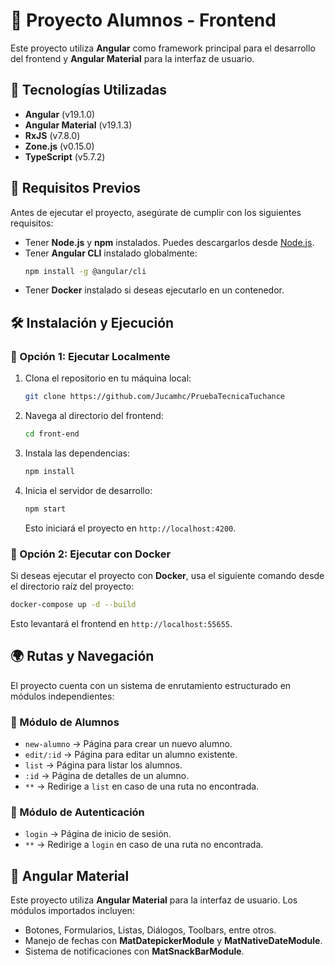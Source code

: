 # 📌 Proyecto Alumnos - Frontend

Este proyecto utiliza **Angular** como framework principal para el desarrollo del frontend y **Angular Material** para la interfaz de usuario.

## 🚀 Tecnologías Utilizadas

- **Angular** (v19.1.0)
- **Angular Material** (v19.1.3)
- **RxJS** (v7.8.0)
- **Zone.js** (v0.15.0)
- **TypeScript** (v5.7.2)

## 📌 Requisitos Previos

Antes de ejecutar el proyecto, asegúrate de cumplir con los siguientes requisitos:

- Tener **Node.js** y **npm** instalados. Puedes descargarlos desde [Node.js](https://nodejs.org/).
- Tener **Angular CLI** instalado globalmente:
  ```sh
  npm install -g @angular/cli
  ```
- Tener **Docker** instalado si deseas ejecutarlo en un contenedor.

## 🛠️ Instalación y Ejecución

### 🔹 Opción 1: Ejecutar Localmente

1. Clona el repositorio en tu máquina local:
   ```sh
   git clone https://github.com/Jucamhc/PruebaTecnicaTuchance
   ```
2. Navega al directorio del frontend:
   ```sh
   cd front-end
   ```
3. Instala las dependencias:
   ```sh
   npm install
   ```
4. Inicia el servidor de desarrollo:
   ```sh
   npm start
   ```
   Esto iniciará el proyecto en `http://localhost:4200`.

### 🔹 Opción 2: Ejecutar con Docker

Si deseas ejecutar el proyecto con **Docker**, usa el siguiente comando desde el directorio raíz del proyecto:

```sh
docker-compose up -d --build
```

Esto levantará el frontend en `http://localhost:55655`.

## 🌍 Rutas y Navegación

El proyecto cuenta con un sistema de enrutamiento estructurado en módulos independientes:

### 📌 Módulo de Alumnos

- `new-alumno` → Página para crear un nuevo alumno.
- `edit/:id` → Página para editar un alumno existente.
- `list` → Página para listar los alumnos.
- `:id` → Página de detalles de un alumno.
- `**` → Redirige a `list` en caso de una ruta no encontrada.

### 📌 Módulo de Autenticación

- `login` → Página de inicio de sesión.
- `**` → Redirige a `login` en caso de una ruta no encontrada.

## 🎨 Angular Material

Este proyecto utiliza **Angular Material** para la interfaz de usuario. Los módulos importados incluyen:

- Botones, Formularios, Listas, Diálogos, Toolbars, entre otros.
- Manejo de fechas con **MatDatepickerModule** y **MatNativeDateModule**.
- Sistema de notificaciones con **MatSnackBarModule**.

